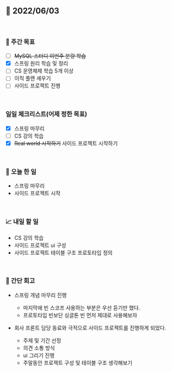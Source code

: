 ## 📅 2022/06/03

<br/>

### 🏹 주간 목표

- [ ] ~~MySQL 스터디 이번주 분량 학습~~
- [x] 스프링 원리 학습 및 정리
- [ ] CS 운영체제 학습 5개 이상
- [ ] 이직 플랜 세우기
- [ ] 사이드 프로젝트 진행

<br/>

### 일일 체크리스트(어제 정한 목표)

- [x] 스프링 마무리
- [ ] CS 강의 학습
- [x] ~~Real world 시작하기~~ 사이드 프로젝트 시작하기

<br/>

### 💯 오늘 한 일

- 스프링 마무리
- 사이드 프로젝트 시작

<br/>

### 📈 내일 할 일

- CS 강의 학습
- 사이드 프로젝트 ui 구성
- 사이드 프로젝트 테이블 구조 프로토타입 정의

<br/>

### 🧐 간단 회고

- 스프링 개념 마무리 진행
  - 마지막에 빈 스코프 사용하는 부분은 우선 듣기만 했다.
  - 프로토타입 빈보단 싱글톤 빈 먼저 제대로 사용해보자


- 회사 프론트 담당 동료와 극적으로 사이드 프로젝트를 진행하게 되었다.
  - 주제 및 기간 선정
  - 의견 소통 방식
  - ui 그리기 진행
  - 주말동안 프로젝트 구성 및 테이블 구조 생각해보기